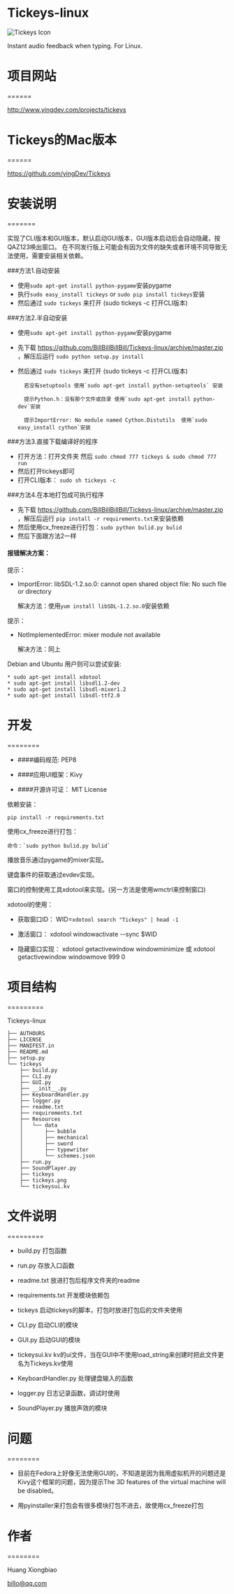 # Tickeys-linux
![Tickeys Icon](http://ww1.sinaimg.cn/large/8cc88963gw1er08h49mp5j203k03kdfx.jpg)

Instant audio feedback when typing. For Linux.

# 项目网站
======

http://www.yingdev.com/projects/tickeys

# Tickeys的Mac版本
======

https://github.com/yingDev/Tickeys


# 安装说明
=======

实现了CLI版本和GUI版本，默认启动GUI版本，GUI版本启动后会自动隐藏，按QAZ123唤出窗口。
在不同发行版上可能会有因为文件的缺失或者环境不同导致无法使用，需要安装相关依赖。

###方法1.自动安装

* 使用`sudo apt-get install python-pygame`安装pygame 
* 执行`sudo easy_install tickeys` or `sudo pip install tickeys`安装
* 然后通过 `sudo tickeys` 来打开 (sudo tickeys -c 打开CLI版本)


###方法2.半自动安装

* 使用`sudo apt-get install python-pygame`安装pygame
* 先下载 https://github.com/BillBillBillBill/Tickeys-linux/archive/master.zip ，解压后运行 `sudo python setup.py install`
* 然后通过 `sudo tickeys` 来打开 (sudo tickeys -c 打开CLI版本)

        若没有setuptools 使用`sudo apt-get install python-setuptools` 安装

        提示Python.h：没有那个文件或目录 使用`sudo apt-get install python-dev`安装

        提示ImportError: No module named Cython.Distutils  使用`sudo easy_install cython`安装

###方法3.直接下载编译好的程序

* 打开方法：打开文件夹 然后 `sudo chmod 777 tickeys & sudo chmod 777 run`
* 然后打开tickeys即可
* 打开CLI版本： `sudo sh tickeys -c`

###方法4.在本地打包成可执行程序

* 先下载 https://github.com/BillBillBillBill/Tickeys-linux/archive/master.zip ，解压后运行 `pip install -r requirements.txt`来安装依赖
* 然后使用cx_freeze进行打包：`sudo python bulid.py bulid`
* 然后下面跟方法2一样

#### 报错解决方案：

提示：

* ImportError: libSDL-1.2.so.0: cannot open shared object file: No such file or directory

    解决方法：使用`yum install libSDL-1.2.so.0`安装依赖

提示：

* NotImplementedError: mixer module not available

    解决方法：同上


Debian and Ubuntu 用户则可以尝试安装:

    * sudo apt-get install xdotool 
    * sudo apt-get install libsdl1.2-dev
    * sudo apt-get install libsdl-mixer1.2
    * sudo apt-get install libsdl-ttf2.0

# 开发
========

* ####编码规范: PEP8

* ####应用UI框架：Kivy

* ####开源许可证： MIT License

依赖安装：

    pip install -r requirements.txt

使用cx_freeze进行打包：

    命令：`sudo python bulid.py bulid`


播放音乐通过pygame的mixer实现。

键盘事件的获取通过evdev实现。

窗口的控制使用工具xdotool来实现。(另一方法是使用wmctrl来控制窗口)

xdotool的使用：
* 获取窗口ID：
    WID=`xdotool search "Tickeys" | head -1`

* 激活窗口：
    xdotool windowactivate --sync $WID

* 隐藏窗口实现：
    xdotool getactivewindow windowminimize
    或
    xdotool getactivewindow windowmove 999 0


# 项目结构
=========

Tickeys-linux
```
├── AUTHOURS
├── LICENSE
├── MANIFEST.in
├── README.md
├── setup.py
└── tickeys
    ├── build.py
    ├── CLI.py
    ├── GUI.py
    ├── __init__.py
    ├── KeyboardHandler.py
    ├── logger.py
    ├── readme.txt
    ├── requirements.txt
    ├── Resources
    │   └── data
    │       ├── bubble
    │       ├── mechanical
    │       ├── sword
    │       ├── typewriter
    │       └── schemes.json
    ├── run.py
    ├── SoundPlayer.py
    ├── tickeys
    ├── tickeys.png
    └── tickeysui.kv
```

# 文件说明
=========

* build.py 打包函数

* run.py 存放入口函数

* readme.txt 放进打包后程序文件夹的readme

* requirements.txt 开发模块依赖包

* tickeys 启动tickeys的脚本，打包时放进打包后的文件夹使用

* CLI.py 启动CLI的模块

* GUI.py 启动GUI的模块

* tickeysui.kv kv的ui文件，当在GUI中不使用load_string来创建时把此文件更名为Tickeys.kv使用

* KeyboardHandler.py 处理键盘输入的函数

* logger.py 日志记录函数，调试时使用

* SoundPlayer.py 播放声效的模块



# 问题

========

* 目前在Fedora上好像无法使用GUI的，不知道是因为我用虚拟机开的问题还是Kivy这个框架的问题，因为提示The 3D features of the virtual machine will be disabled。

* 用pyinstaller来打包会有很多模块打包不进去，故使用cx_freeze打包

# 作者

========

Huang Xiongbiao

billo@qq.com